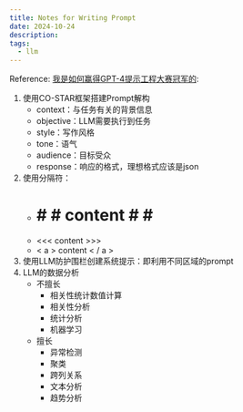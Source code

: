 ```yaml
---
title: Notes for Writing Prompt
date: 2024-10-24
description:
tags:
  - llm
---
```

Reference: [我是如何赢得GPT-4提示工程大赛冠军的](https://mp.weixin.qq.com/s/J8J_8ht7NSgbpJV5HNyhgA): 
1. 使用CO-STAR框架搭建Prompt解构
	- context：与任务有关的背景信息
	- objective：LLM需要执行到任务
	- style：写作风格
	- tone：语气
	- audience：目标受众
	- response：响应的格式，理想格式应该是json
2. 使用分隔符：
	-  # # # content # # # 
	- <<< content >>>
	- < a > content < / a >
3. 使用LLM防护围栏创建系统提示：即利用不同区域的prompt
4. LLM的数据分析
	- 不擅长
		- 相关性统计数值计算
		- 相关性分析
		- 统计分析
		- 机器学习
	- 擅长
		- 异常检测
		- 聚类
		- 跨列关系
		- 文本分析
		- 趋势分析
		